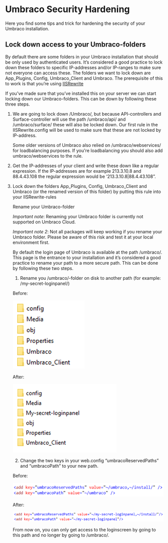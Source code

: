 # Umbraco Security Hardening

Here you find some tips and trick for hardening the security of your Umbraco installation.

## Lock down access to your Umbraco-folders

By default there are some folders in your Umbraco installation that should be only used by authenticated users. It’s considered a good practice to lock down these folders to specific IP-addresses and/or IP-ranges to make sure not everyone can access these.
The folders we want to lock down are App_Plugins, Config, Umbraco_Client and Umbraco.
The prerequisite of this to work is that you’re using [IISRewrite](../../routing/iisrewriterules/index.md) 

If you’ve made sure that you’ve installed this on your server we can start locking down our Umbraco-folders. This can be down by following these three steps.

1. We are going to lock down /Umbraco/, but because API-controllers and Surface-controller will use the path /umbraco/api/ and /umbraco/surface/ these will also be locked down. Our first rule in the IISRewrite.config will be used to make sure that these are not locked by IP-address.

	<rule name="Ignore" stopProcessing="true">
		<match url="^(?:umbraco/api|umbraco/surface)/" />
		<action type="None" />
	</rule>

    Some older versions of Umbraco also relied on /umbraco/webservices/ for loadbalancing purposes. If you're loadbalancing you should also add umbraco/webservices to the rule.

    <rule name="Ignore" stopProcessing="true">
		<match url="^(?:umbraco/api|umbraco/surface|umbraco/webservices)/" />
		<action type="None" />
	</rule>

2. Get the IP-addresses of your client and write these down like a regular expression. If the IP-addresses are for example 213.3.10.8 and 88.4.43.108 the regular expression would be ‘213.3.10.8|88.4.43.108”.

3. Lock down the folders App_Plugins, Config, Umbraco_Client and Umbraco (or the renamed version of this folder) by putting this rule into your IISRewrite-rules

	<rule name="Allowed IPs" stopProcessing="true">
		<match url="^(?:app_plugins|config|umbraco|umbraco_client)(?:/|$)" />
		<conditions>
			<add input="{REMOTE_ADDR}" negate="false" pattern="213.3.10.8|88.4.43.108”>
		</conditions>
		<action type=”AbortRequest” />
	</rule>
	
If you now go to /umbraco/ for example from a different IP-address the login screen will not be rendered.

## Rename your Umbraco-folder
*Important note*: Renaming your Umbraco folder is currently not supported on Umbraco Cloud.

*Important note 2*: Not all packages will keep working if you rename your Umbraco folder. Please be aware of this risk and test it at your local environment first.

By default the login page of Umbraco is available at the path /umbraco/. This page is the entrance to your installation and it’s considered a good practice to rename your path to a more secure path.
This can be done by following these two steps.

1. Rename you /umbraco/-folder on disk to another path (for example: /my-secret-loginpanel/)

Before:

![Umbraco-folder on disk - before](images/foldersondisk-before.png)

After:

![Umbraco-folder on disk - after](images/foldersondisk-after.png)

2. Change the two keys in your web.config “umbracoReservedPaths” and “umbracoPath” to your new path.

Before:

![Web.config - before](images/webconfig-before.png)

After:

![Web.config - after](images/webconfig-after.png)

From now on, you can only get access to the loginscreen by going to this path and no longer by going to /umbraco/.
